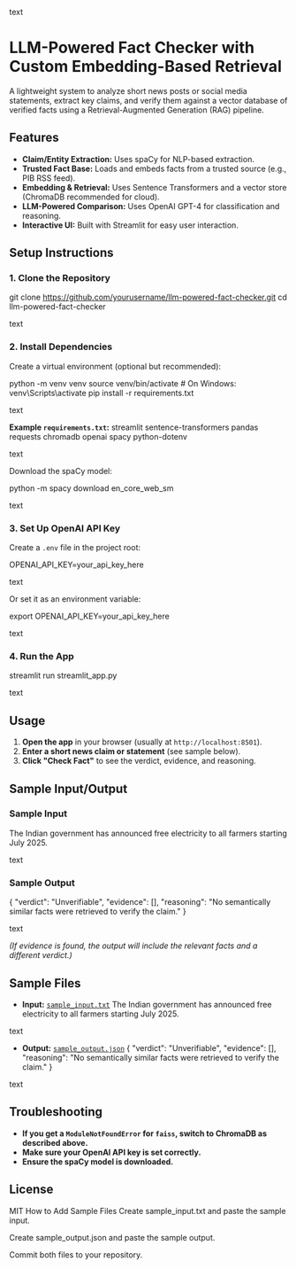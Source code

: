 text
# LLM-Powered Fact Checker with Custom Embedding-Based Retrieval

A lightweight system to analyze short news posts or social media statements, extract key claims, and verify them against a vector database of verified facts using a Retrieval-Augmented Generation (RAG) pipeline.

## Features

- **Claim/Entity Extraction:** Uses spaCy for NLP-based extraction.
- **Trusted Fact Base:** Loads and embeds facts from a trusted source (e.g., PIB RSS feed).
- **Embedding & Retrieval:** Uses Sentence Transformers and a vector store (ChromaDB recommended for cloud).
- **LLM-Powered Comparison:** Uses OpenAI GPT-4 for classification and reasoning.
- **Interactive UI:** Built with Streamlit for easy user interaction.

## Setup Instructions

### 1. Clone the Repository

git clone https://github.com/yourusername/llm-powered-fact-checker.git
cd llm-powered-fact-checker

text

### 2. Install Dependencies

Create a virtual environment (optional but recommended):

python -m venv venv
source venv/bin/activate # On Windows: venv\Scripts\activate
pip install -r requirements.txt

text

**Example `requirements.txt`:**
streamlit
sentence-transformers
pandas
requests
chromadb
openai
spacy
python-dotenv

text

Download the spaCy model:

python -m spacy download en_core_web_sm

text

### 3. Set Up OpenAI API Key

Create a `.env` file in the project root:

OPENAI_API_KEY=your_api_key_here

text

Or set it as an environment variable:

export OPENAI_API_KEY=your_api_key_here

text

### 4. Run the App

streamlit run streamlit_app.py

text

## Usage

1. **Open the app** in your browser (usually at `http://localhost:8501`).
2. **Enter a short news claim or statement** (see sample below).
3. **Click "Check Fact"** to see the verdict, evidence, and reasoning.

## Sample Input/Output

### Sample Input

The Indian government has announced free electricity to all farmers starting July 2025.

text

### Sample Output

{
"verdict": "Unverifiable",
"evidence": [],
"reasoning": "No semantically similar facts were retrieved to verify the claim."
}

text

*(If evidence is found, the output will include the relevant facts and a different verdict.)*

## Sample Files

- **Input:** [`sample_input.txt`](sample_input.txt)
The Indian government has announced free electricity to all farmers starting July 2025.

text
- **Output:** [`sample_output.json`](sample_output.json)
{
"verdict": "Unverifiable",
"evidence": [],
"reasoning": "No semantically similar facts were retrieved to verify the claim."
}

text

## Troubleshooting

- **If you get a `ModuleNotFoundError` for `faiss`, switch to ChromaDB as described above.**
- **Make sure your OpenAI API key is set correctly.**
- **Ensure the spaCy model is downloaded.**

## License

MIT
How to Add Sample Files
Create sample_input.txt and paste the sample input.

Create sample_output.json and paste the sample output.

Commit both files to your repository.
